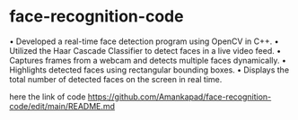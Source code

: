 # face-recognition-code
•	Developed a real-time face detection program using OpenCV in C++.
•	Utilized the Haar Cascade Classifier to detect faces in a live video feed.
•	Captures frames from a webcam and detects multiple faces dynamically.
•	Highlights detected faces using rectangular bounding boxes.
•	Displays the total number of detected faces on the screen in real time.

here the link of code
https://github.com/Amankapad/face-recognition-code/edit/main/README.md
